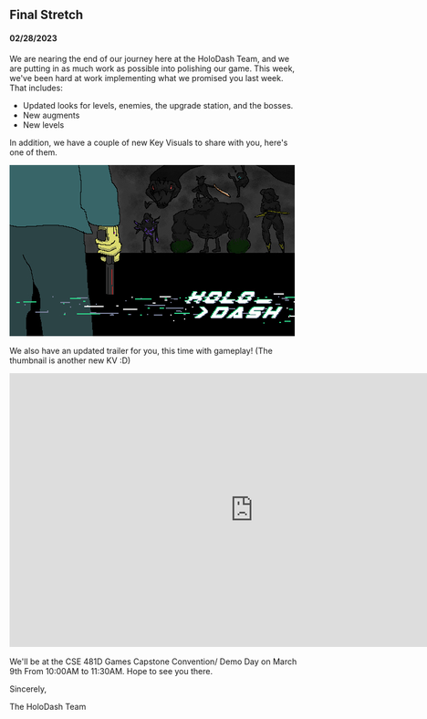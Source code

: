 ## Final Stretch

#### 02/28/2023

We are nearing the end of our journey here at the HoloDash Team, and we are putting in as much work as possible into polishing our game. This week, we've been hard at work implementing what we promised you last week. That includes:

- Updated looks for levels, enemies, the upgrade station, and the bosses.
- New augments
- New levels

In addition, we have a couple of new Key Visuals to share with you, here's one of them.

<img src="new_kv_1.jpg" className="post-img" />

We also have an updated trailer for you, this time with gameplay! (The thumbnail is another new KV :D)

<div className="video-container">
<div className="video-responsive">
  <iframe
    width="853"
    height="480"
    src="https://www.youtube.com/embed/gXC5I4UZ-48"
    frameBorder="0"
    allow="accelerometer; autoplay; clipboard-write; encrypted-media; gyroscope; picture-in-picture"
    allowFullScreen
    title="Embedded youtube"
  > </iframe>
</div>
</div>

We'll be at the CSE 481D Games Capstone Convention/ Demo Day on March 9th From 10:00AM to 11:30AM. Hope to see you there.

Sincerely,

The HoloDash Team